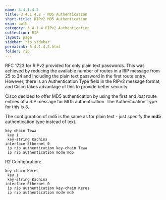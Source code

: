 ```yaml
---
name: 3.4.1.4.2
title: 3.4.1.4.2 - MD5 Authentication
short-title: RIPv2 MD5 Authentication
exam: both
category: 3.4.1.4 RIPv2 Authentication
collection: RIP
layout: page
sidebar: rip_sidebar
permalink: 3.4.1.4.2.html
folder: rip
---
```

RFC 1723 for RIPv2 provided for only plain text passwords. This was achieved by reducing the available number of routes in a RIP message from 25 to 24 and including the plain text password in the first route entry. However, there is an Authentication Type field in the RIPv2 message format, and Cisco takes advantage of this to provide better security.

Cisco decided to offer MD5 authentication by using the first and *last* route entries of a RIP message for MD5 authentication. The Authentication Type for this is 3.

The configuration of md5 is the same as for plain text - just specify the **md5** authentication type instead of text.
```
key chain Tewa
 key 1
 key-string Kachina
interface Ethernet 0
 ip rip authentication key-chain Tewa
 ip rip authentication mode md5
```
R2 Configuration:
```
key chain Keres
 key 1
 key-string Kachina
interface Ethernet 0
 ip rip authentication key-chain Keres
 ip rip authentication mode md5
```
